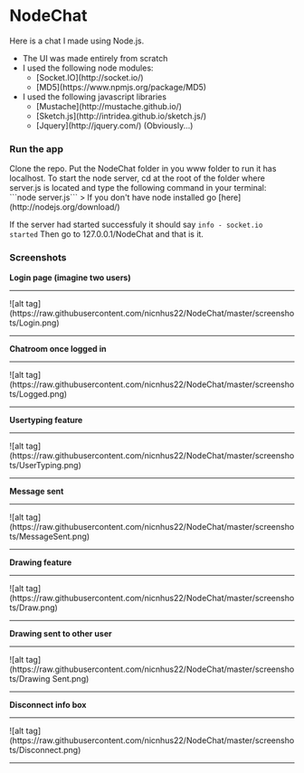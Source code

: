 NodeChat
========

Here is a chat I made using Node.js.
<ul>
 <li>The UI was made entirely from scratch</li>
 <li> I used the following node modules:
  <ul>
   <li>[Socket.IO](http://socket.io/)</li>
   <li>[MD5](https://www.npmjs.org/package/MD5)</li>
  </ul>
 </li>
 <li>I used the following javascript libraries
  <ul>
   <li>[Mustache](http://mustache.github.io/)</li>
   <li>[Sketch.js](http://intridea.github.io/sketch.js/)</li>
   <li>[Jquery](http://jquery.com/) (Obviously...)</li>
  </ul>
 </li>
</ul>

<h3>Run the app</h3>
Clone the repo. Put the NodeChat folder in you www folder to run it has localhost.
To start the node server, cd at the root of the folder where server.js is located and type the following command in your terminal:
```node server.js```
> If you don't have node installed go [here](http://nodejs.org/download/)

If the server had started successfuly it should say 
```info - socket.io started```
Then go to 127.0.0.1/NodeChat and that is it.

<h3>Screenshots</h3>

<b>Login page (imagine two users)</b>
<hr/>
![alt tag](https://raw.githubusercontent.com/nicnhus22/NodeChat/master/screenshots/Login.png)
<hr/>

<b>Chatroom once logged in</b>
<hr/>
![alt tag](https://raw.githubusercontent.com/nicnhus22/NodeChat/master/screenshots/Logged.png)
<hr/>

<b>Usertyping feature</b>
<hr/>
![alt tag](https://raw.githubusercontent.com/nicnhus22/NodeChat/master/screenshots/UserTyping.png)
<hr/>

<b>Message sent</b>
<hr/>
![alt tag](https://raw.githubusercontent.com/nicnhus22/NodeChat/master/screenshots/MessageSent.png)
<hr/>

<b>Drawing feature</b>
<hr>
![alt tag](https://raw.githubusercontent.com/nicnhus22/NodeChat/master/screenshots/Draw.png)
<hr/>

<b>Drawing sent to other user</b>
<hr/>
![alt tag](https://raw.githubusercontent.com/nicnhus22/NodeChat/master/screenshots/Drawing Sent.png)
<hr/>

<b>Disconnect info box</b>
<hr/>
![alt tag](https://raw.githubusercontent.com/nicnhus22/NodeChat/master/screenshots/Disconnect.png)
<hr/>



